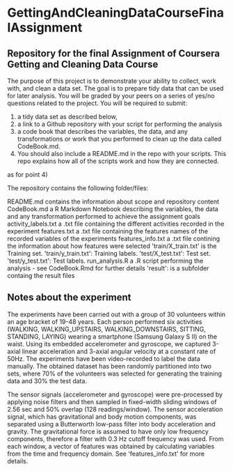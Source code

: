 # GettingAndCleaningDataCourseFinalAssignment

## Repository for the final Assignment of Coursera Getting and Cleaning Data Course

The purpose of this project is to demonstrate your ability to collect, 
work with, and clean a data set. The goal is to prepare tidy data that 
can be used for later analysis. 
You will be graded by your peers on a series of yes/no questions 
related to the project. 
You will be required to submit: 
   1) a tidy data set as described below, 
   2) a link to a Github repository with your script for performing the analysis 
   3) a code book that describes the variables, the data, and 
      any transformations or work that you performed to clean up the data 
	  called CodeBook.md. 
   4)  You should also include a README.md in the repo with your scripts. 
	  This repo explains how all of the scripts work and how they are connected.

as for point 4)

The repository contains the following folder/files:

README.md
  contains the information about scope and repository content
CodeBook.md
  a R Markdown Notebook describing the variables, the data and any transformation
  performed to achieve the assignment goals
activity_labels.txt 
  a .txt file containing the different activities recorded in the experiment
features.txt
  a .txt file containing the features names of the recorded variables of the
    experiments
features_info.txt
  a .txt file contining the information about how features were selected
'train/X_train.txt' 
  is the Training set.
'train/y_train.txt': 
  Training labels.
'test/X_test.txt': 
  Test set.
'test/y_test.txt': 
  Test labels.
run_analysis.R
  a .R script performing the analysis - see CodeBook.Rmd for further details
'result':
  is a subfolder containg the result files
## Notes about the experiment

The experiments have been carried out with a group of 30 volunteers within an age bracket of 19-48 years. Each person performed six activities (WALKING, WALKING_UPSTAIRS, WALKING_DOWNSTAIRS, SITTING, STANDING, LAYING) wearing a smartphone (Samsung Galaxy S II) on the waist. Using its embedded accelerometer and gyroscope, we captured 3-axial linear acceleration and 3-axial angular velocity at a constant rate of 50Hz. The experiments have been video-recorded to label the data manually. The obtained dataset has been randomly partitioned into two sets, where 70% of the volunteers was selected for generating the training data and 30% the test data. 

The sensor signals (accelerometer and gyroscope) were pre-processed by applying noise filters and then sampled in fixed-width sliding windows of 2.56 sec and 50% overlap (128 readings/window). The sensor acceleration signal, which has gravitational and body motion components, was separated using a Butterworth low-pass filter into body acceleration and gravity. The gravitational force is assumed to have only low frequency components, therefore a filter with 0.3 Hz cutoff frequency was used. From each window, a vector of features was obtained by calculating variables from the time and frequency domain. See 'features_info.txt' for more details. 